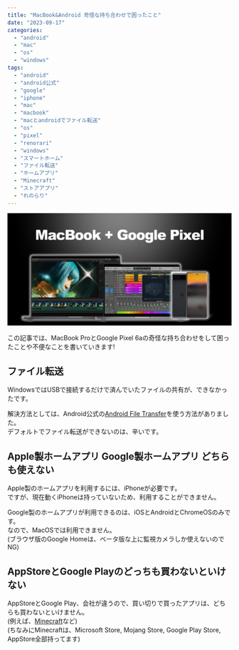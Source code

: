 ```yaml
---
title: "MacBook&Android 奇怪な持ち合わせで困ったこと"
date: "2023-09-17"
categories: 
  - "android"
  - "mac"
  - "os"
  - "windows"
tags: 
  - "android"
  - "android公式"
  - "google"
  - "iphone"
  - "mac"
  - "macbook"
  - "macとandroidでファイル転送"
  - "os"
  - "pixel"
  - "renorari"
  - "windows"
  - "スマートホーム"
  - "ファイル転送"
  - "ホームアプリ"
  - "Minecraft"
  - "ストアアプリ"
  - "れのらり"
---
```


![OGP](images/ogp.png)

この記事では、MacBook ProとGoogle Pixel 6aの奇怪な持ち合わせをして困ったことや不便なことを書いていきます!

## ファイル転送

WindowsではUSBで接続するだけで済んでいたファイルの共有が、できなかったです。

解決方法としては、Android公式の[Android File Transfer](https://www.android.com/filetransfer/)を使う方法がありました。  
デフォルトでファイル転送ができないのは、辛いです。

## Apple製ホームアプリ Google製ホームアプリ どちらも使えない

Apple製のホームアプリを利用するには、iPhoneが必要です。  
ですが、現在動くiPhoneは持っていないため、利用することができません。

Google製のホームアプリが利用できるのは、iOSとAndroidとChromeOSのみです。  
なので、MacOSでは利用できません。  
(ブラウザ版のGoogle Homeは、ベータ版な上に監視カメラしか使えないのでNG)

## AppStoreとGoogle Playのどっちも買わないといけない

AppStoreとGoogle Play、会社が違うので、買い切りで買ったアプリは、どちらも買わないといけません。  
(例えば、[Minecraft](https://www.minecraft.net/ja-jp/)など)  
(ちなみにMinecraftは、Microsoft Store, Mojang Store, Google Play Store, AppStore全部持ってます)